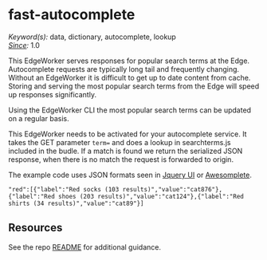 # fast-autocomplete

*Keyword(s):* data, dictionary, autocomplete, lookup<br>
*[Since](https://learn.akamai.com/en-us/webhelp/edgeworkers/edgeworkers-user-guide/GUID-14077BCA-0D9F-422C-8273-2F3E37339D5B.html):* 1.0

This EdgeWorker serves responses for popular search terms at the Edge. Autocomplete requests are typically long tail and frequently changing. Without an EdgeWorker it is difficult to get up to date content from cache. Storing and serving the most popular search terms from the Edge will speed up responses significantly.

Using the EdgeWorker CLI the most popular search terms can be updated on a regular basis.

This EdgeWorker needs to be activated for your autocomplete service.  It takes the GET parameter `term=` and does a lookup in searchterms.js included in the budle. If a match is found we return the serialized JSON response, when there is no match the request is forwarded to origin.

The example code uses JSON formats seen in [Jquery UI](https://jqueryui.com/autocomplete/) or [Awesomplete](https://leaverou.github.io/awesomplete/).

`"red":[{"label":"Red socks (103 results)","value":"cat876"},{"label":"Red shoes (203 results)","value":"cat124"},{"label":"Red shirts (34 results)","value":"cat89"}]`


## Resources
See the repo [README](https://github.com/akamai/edgeworkers-examples#Resources) for additional guidance.
